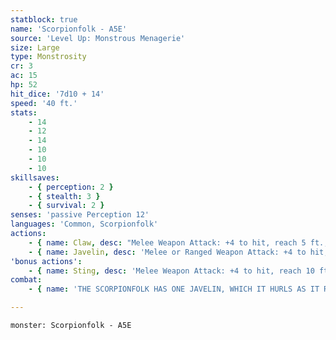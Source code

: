 ```yaml
---
statblock: true
name: 'Scorpionfolk - A5E'
source: 'Level Up: Monstrous Menagerie'
size: Large
type: Monstrosity
cr: 3
ac: 15
hp: 52
hit_dice: '7d10 + 14'
speed: '40 ft.'
stats:
    - 14
    - 12
    - 14
    - 10
    - 10
    - 10
skillsaves:
    - { perception: 2 }
    - { stealth: 3 }
    - { survival: 2 }
senses: 'passive Perception 12'
languages: 'Common, Scorpionfolk'
actions:
    - { name: Claw, desc: "Melee Weapon Attack: +4 to hit, reach 5 ft., one target. Hit: 5 (1d6 + 2) bludgeoning damage, and the target is grappled (escape DC 12). Until this grapple ends, the scorpionfolk can't attack a different target with its claws." }
    - { name: Javelin, desc: 'Melee or Ranged Weapon Attack: +4 to hit, reach 5 ft. or range 30/120 ft., one target. Hit: 5 (1d6 + 2) piercing damage.' }
'bonus actions':
    - { name: Sting, desc: 'Melee Weapon Attack: +4 to hit, reach 10 ft., one creature. Hit: 5 (1d6 + 2) piercing damage, and the target makes a DC 12 Constitution saving throw, taking 16 (3d10) poison damage on a failure or half damage on a success.' }
combat:
    - { name: 'THE SCORPIONFOLK HAS ONE JAVELIN, WHICH IT HURLS AS IT RUSHES INTO BATTLE', desc: 'IT GRIPS A FOE WITH ITS CLAW AND THEN STINGS THAT OPPONENT. SCORPIONFOLK OFFER TRUCES BUT RARELY FLEE FROM BATTLE.' }

---
```

```statblock
monster: Scorpionfolk - A5E
```
